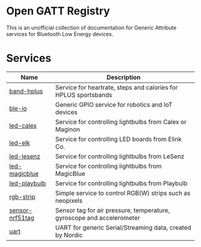 # Open GATT Registry
This is an unofficial collection of documentation for Generic Attribute services for Bluetooth Low Energy devices.

# Services

| Name          | Description |
| ------------- |-------------|
| [band-hplus](services/band-hplus)    | Service for heartrate, steps and calories for HPLUS sportsbands|
| [ble-io](services/ble-io)    | Generic GPIO service for robotics and IoT devices|
| [led-calex](services/led-calex)    | Service for controlling lightbulbs from Calex or Maginon |
| [led-elk](services/led-elk)    | Service for controlling LED boards from Elink Co.|
| [led-lesenz](services/led-lesenz)    | Service for controlling lightbulbs from LeSenz |
| [led-magicblue](services/led-magicblue)    | Service for controlling lightbulbs from MagicBlue |
| [led-playbulb](services/led-playbulb)    | Service for controlling lightbulbs from Playbulb |
| [rgb-strip](services/rgb-strip)    | Simple service to control RGB(W) strips such as neopixels|
| [sensor-nrf51tag](services/sensor-nrf51tag)    | Sensor tag for air pressure, temperature, gyroscope and accelerometer |
| [uart](services/uart)    | UART for generic Serial/Streaming data, created by Nordic|
